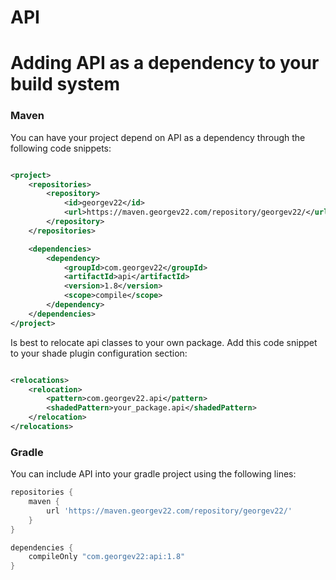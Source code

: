 # API

# Adding API as a dependency to your build system

### Maven

You can have your project depend on API as a dependency through the following code snippets:

```xml

<project>
    <repositories>
        <repository>
            <id>georgev22</id>
            <url>https://maven.georgev22.com/repository/georgev22/</url>
        </repository>
    </repositories>

    <dependencies>
        <dependency>
            <groupId>com.georgev22</groupId>
            <artifactId>api</artifactId>
            <version>1.8</version>
            <scope>compile</scope>
        </dependency>
    </dependencies>
</project>
```

Is best to relocate api classes to your own package. Add this code snippet to your shade plugin configuration section:

```xml

<relocations>
    <relocation>
        <pattern>com.georgev22.api</pattern>
        <shadedPattern>your_package.api</shadedPattern>
    </relocation>
</relocations>
```

### Gradle

You can include API into your gradle project using the following lines:

```groovy
repositories {
    maven {
        url 'https://maven.georgev22.com/repository/georgev22/'
    }
}

dependencies {
    compileOnly "com.georgev22:api:1.8"
}
```
